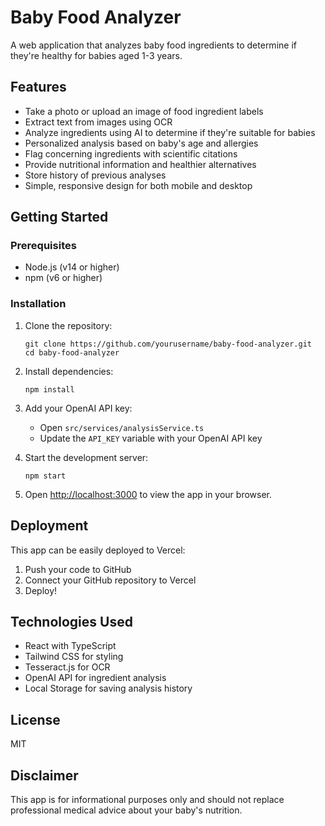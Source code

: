 # Baby Food Analyzer

A web application that analyzes baby food ingredients to determine if they're healthy for babies aged 1-3 years.

## Features

- Take a photo or upload an image of food ingredient labels
- Extract text from images using OCR
- Analyze ingredients using AI to determine if they're suitable for babies
- Personalized analysis based on baby's age and allergies
- Flag concerning ingredients with scientific citations
- Provide nutritional information and healthier alternatives
- Store history of previous analyses
- Simple, responsive design for both mobile and desktop

## Getting Started

### Prerequisites

- Node.js (v14 or higher)
- npm (v6 or higher)

### Installation

1. Clone the repository:
   ```
   git clone https://github.com/yourusername/baby-food-analyzer.git
   cd baby-food-analyzer
   ```

2. Install dependencies:
   ```
   npm install
   ```

3. Add your OpenAI API key:
   - Open `src/services/analysisService.ts`
   - Update the `API_KEY` variable with your OpenAI API key

4. Start the development server:
   ```
   npm start
   ```

5. Open [http://localhost:3000](http://localhost:3000) to view the app in your browser.

## Deployment

This app can be easily deployed to Vercel:

1. Push your code to GitHub
2. Connect your GitHub repository to Vercel
3. Deploy!

## Technologies Used

- React with TypeScript
- Tailwind CSS for styling
- Tesseract.js for OCR
- OpenAI API for ingredient analysis
- Local Storage for saving analysis history

## License

MIT

## Disclaimer

This app is for informational purposes only and should not replace professional medical advice about your baby's nutrition.

